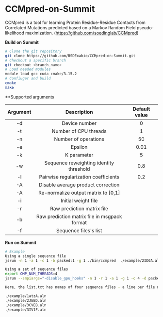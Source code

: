 # CCMpred-on-Summit
CCMpred is a tool for learning Protein Residue-Residue Contacts from Correlated Mutations predicted based on a Markov Random Field pseudo-likelihood maximization. (https://github.com/soedinglab/CCMpred)

**Build on Summit**

```bash
# Clone the git repository
git clone https://github.com/BSDExabio/CCMpred-on-Summit.git
# Checkout a specific branch 
git checkout <branch_name>
# Load needed modules
module load gcc cuda cmake/3.15.2
# Confiuger and build
cmake 
make

```
**Supported arguments

| Argument | Description   | Default value                     |
|:-----------------:|:-------------:|:-------------------------:|
| -d            |Device number    |0       |
| -t            | Number of CPU threads    |1              |
| -n            | Number of operations    |50              |
| -e            | Epsilon    |0.01              |
| -k            | K parameter    |5              |
| -w            | Sequence reweighting identity threshold    |0.8              |
| -l            | Pairwise regularization coefficients    |0.2              |
| -A            | Disable average product correction    |              |
| -A            | Re-normalize output matrix to [0,1]    |              |
| -i            | Initial weight file   |              |
| -r            | Raw prediction matrix file    |              |
| -b            | Raw prediction matrix file in msgpack format    |              |
| -f            | Sequence files's list    |              |


**Run on Summit**

```bash
# Example
Using a single sequence file
jsrun -n 1 -a 1 -c 1 -b packed:1 -g 1 ./bin/ccmpred  ./example/2ID0A.aln 2ID0A.mat [2ID0A.plm works only for plm branch]

Using a set of sequence files
export OMP_NUM_THREADS=4
jsrun --smpiargs="-disable_gpu_hooks" -n 1 -r 1 -a 1 -g 1 -c 4 -d packed -b rs ./bin/ccmpred  -f ./example/list.txt

Here, the list.txt has names of four sequence files - a line per file name as shown bellow,

./example/1atzA.aln
./example/2JEED.aln
./example/3CVEB.aln
./example/3IV1F.aln
```

